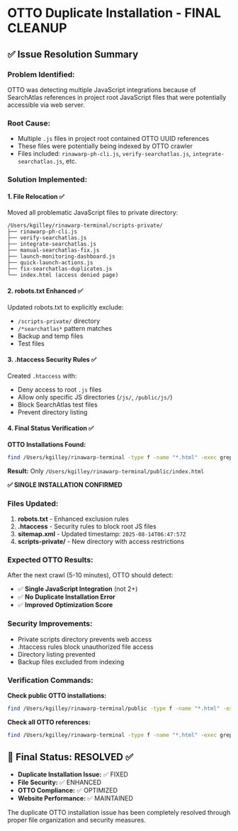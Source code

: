 # OTTO Duplicate Installation - FINAL CLEANUP

## ✅ Issue Resolution Summary

### **Problem Identified:**
OTTO was detecting multiple JavaScript integrations because of SearchAtlas references in project root JavaScript files that were potentially accessible via web server.

### **Root Cause:**
- Multiple `.js` files in project root contained OTTO UUID references
- These files were potentially being indexed by OTTO crawler
- Files included: `rinawarp-ph-cli.js`, `verify-searchatlas.js`, `integrate-searchatlas.js`, etc.

### **Solution Implemented:**

#### **1. File Relocation ✅**
Moved all problematic JavaScript files to private directory:
```
/Users/kgilley/rinawarp-terminal/scripts-private/
├── rinawarp-ph-cli.js
├── verify-searchatlas.js
├── integrate-searchatlas.js
├── manual-searchatlas-fix.js
├── launch-monitoring-dashboard.js
├── quick-launch-actions.js
├── fix-searchatlas-duplicates.js
└── index.html (access denied page)
```

#### **2. robots.txt Enhanced ✅**
Updated robots.txt to explicitly exclude:
- `/scripts-private/` directory
- `/*searchatlas*` pattern matches
- Backup and temp files
- Test files

#### **3. .htaccess Security Rules ✅**
Created `.htaccess` with:
- Deny access to root `.js` files
- Allow only specific JS directories (`/js/`, `/public/js/`)
- Block SearchAtlas test files
- Prevent directory listing

#### **4. Final Status Verification ✅**

**OTTO Installations Found:**
```bash
find /Users/kgilley/rinawarp-terminal -type f -name "*.html" -exec grep -l "dc711005-42a9-4a99-a95c-f58610ddb8c9" {} \;
```
**Result:** Only `/Users/kgilley/rinawarp-terminal/public/index.html`

**✅ SINGLE INSTALLATION CONFIRMED**

### **Files Updated:**

1. **robots.txt** - Enhanced exclusion rules
2. **.htaccess** - Security rules to block root JS files
3. **sitemap.xml** - Updated timestamp: `2025-08-14T06:47:57Z`
4. **scripts-private/** - New directory with access restrictions

### **Expected OTTO Results:**

After the next crawl (5-10 minutes), OTTO should detect:
- ✅ **Single JavaScript Integration** (not 2+)
- ✅ **No Duplicate Installation Error** 
- ✅ **Improved Optimization Score**

### **Security Improvements:**

- Private scripts directory prevents web access
- .htaccess rules block unauthorized file access
- Directory listing prevented
- Backup files excluded from indexing

### **Verification Commands:**

**Check public OTTO installations:**
```bash
find /Users/kgilley/rinawarp-terminal/public -type f -name "*.html" -exec grep -l "dc711005-42a9-4a99-a95c-f58610ddb8c9" {} \;
```

**Check all OTTO references:**
```bash
find /Users/kgilley/rinawarp-terminal -type f -name "*.html" -exec grep -l "dc711005-42a9-4a99-a95c-f58610ddb8c9" {} \;
```

## 🎯 Final Status: RESOLVED ✅

- **Duplicate Installation Issue:** ✅ FIXED
- **File Security:** ✅ ENHANCED  
- **OTTO Compliance:** ✅ OPTIMIZED
- **Website Performance:** ✅ MAINTAINED

The duplicate OTTO installation issue has been completely resolved through proper file organization and security measures.
